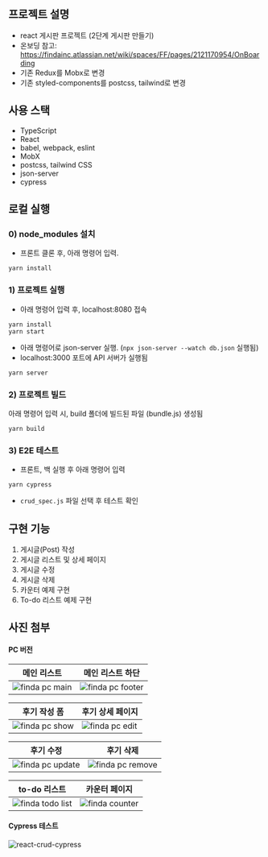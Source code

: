 ## 프로젝트 설명

- react 게시판 프로젝트 (2단계 게시판 만들기)
- 온보딩 참고: https://findainc.atlassian.net/wiki/spaces/FF/pages/2121170954/OnBoarding
- 기존 Redux를 Mobx로 변경
- 기존 styled-components를 postcss, tailwind로 변경

## 사용 스택

- TypeScript
- React
- babel, webpack, eslint
- MobX
- postcss, tailwind CSS
- json-server
- cypress

## 로컬 실행

### 0) node_modules 설치

- 프론트
  클론 후, 아래 명령어 입력.

```
yarn install
```

### 1) 프로젝트 실행

- 아래 명령어 입력 후, localhost:8080 접속

```
yarn install
yarn start
```

- 아래 명령어로 json-server 실행. (`npx json-server --watch db.json` 실행됨)
- localhost:3000 포트에 API 서버가 실행됨

```
yarn server
```

### 2) 프로젝트 빌드

아래 명령어 입력 시, build 폴더에 빌드된 파일 (bundle.js) 생성됨

```
yarn build
```

### 3) E2E 테스트

- 프론트, 백 실행 후 아래 명령어 입력

```
yarn cypress
```

- `crud_spec.js` 파일 선택 후 테스트 확인

## 구현 기능

1. 게시글(Post) 작성
2. 게시글 리스트 및 상세 페이지
3. 게시글 수정
4. 게시글 삭제
5. 카운터 예제 구현
6. To-do 리스트 예제 구현

## 사진 첨부

#### PC 버전

<table >
  <thead>
    <tr>
      <th style="text-align: center">메인 리스트</th>
      <th style="text-align: center">메인 리스트 하단</th>
    </tr>
  </thead>
  <tbody>
    <tr>
      <td> 
        <img src="https://user-images.githubusercontent.com/38210233/169699095-4701280c-f31c-4e2d-813f-b2d3ec472909.png"  alt="finda pc main" >
      </td>
       <td>
        <img src="https://user-images.githubusercontent.com/38210233/169699111-50b967c0-8647-440a-8a1d-062cc514168e.png" alt="finda pc footer">
      </td>
    </tr> 
  </tbody>
</table>

<table>
  <thead>
    <tr>
      <th style="text-align: center">후기 작성 폼</th>
      <th style="text-align: center">후기 상세 페이지</th>
    </tr>
  </thead>
  <tbody>
    <tr>
      <td> <img src="https://user-images.githubusercontent.com/38210233/169699139-8b9a770e-f3e1-455e-9bf0-2b7d799babf8.png"  alt="finda pc show" ></td>
       <td><img src="https://user-images.githubusercontent.com/38210233/169699171-27bd831f-7dd8-4599-bd46-f7180b790d8d.png" alt="finda pc edit"></td>
    </tr> 
  </tbody>
</table>
<table>
  <thead>
    <tr>
      <th style="text-align: center">후기 수정</th>
      <th style="text-align: center">후기 삭제</th>
    </tr>
  </thead>
  <tbody>
    <tr>
      <td> <img src="https://user-images.githubusercontent.com/38210233/169699195-ce3e3a2d-c24a-4b12-a29a-68f3bdd9e42f.png"  alt="finda pc update" ></td>
       <td><img src="https://user-images.githubusercontent.com/38210233/169699256-d82373f2-0ee2-4565-99bf-0defc33a8ba4.png" alt="finda pc remove"></td>
    </tr> 
  </tbody>
</table>
<table>
  <thead>
    <tr>
      <th style="text-align: center">to-do 리스트</th>
      <th style="text-align: center">카운터 페이지</th>
    </tr>
  </thead>
  <tbody>
    <tr>
      <td> <img src="https://user-images.githubusercontent.com/38210233/169699288-514a3be2-4904-4b68-98fb-844aed3521a3.png"  alt="finda todo list" ></td>
       <td><img src="https://user-images.githubusercontent.com/38210233/169699308-e4db8444-159f-47a1-a484-b010ff713e72.png" alt="finda counter"></td>
    </tr> 
  </tbody>
</table>

#### Cypress 테스트

![react-crud-cypress](https://user-images.githubusercontent.com/38210233/168766643-09825126-e4b7-4f4a-9501-65b0f8492cf6.gif)
